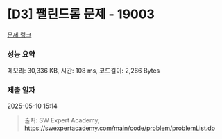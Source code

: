 # [D3] 팰린드롬 문제 - 19003 

[문제 링크](https://swexpertacademy.com/main/code/problem/problemDetail.do?contestProbId=AYtrCJQaDb4DFAR-) 

### 성능 요약

메모리: 30,336 KB, 시간: 108 ms, 코드길이: 2,266 Bytes

### 제출 일자

2025-05-10 15:14



> 출처: SW Expert Academy, https://swexpertacademy.com/main/code/problem/problemList.do